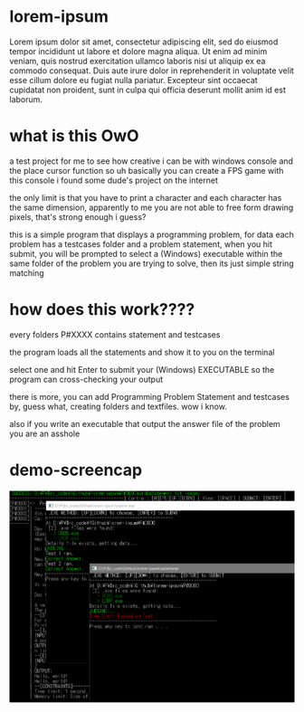 # lorem-ipsum
Lorem ipsum dolor sit amet, consectetur adipiscing elit, sed do eiusmod tempor incididunt ut labore et dolore magna aliqua. Ut enim ad minim veniam, quis nostrud exercitation ullamco laboris nisi ut aliquip ex ea commodo consequat. Duis aute irure dolor in reprehenderit in voluptate velit esse cillum dolore eu fugiat nulla pariatur. Excepteur sint occaecat cupidatat non proident, sunt in culpa qui officia deserunt mollit anim id est laborum.


# what is this OwO
a test project for me to see how creative i can be with windows console and the place cursor function
so uh basically you can create a FPS game with this console i found some dude's project on the internet

the only limit is that you have to print a character and each character has the same dimension, apparently to me you are not able to free form drawing pixels, that's strong enough i guess?


this is a simple program that displays a programming problem, for data each problem has a testcases folder and a problem statement, when you hit submit, you will be prompted to select a (Windows) executable within the same folder of the problem you are trying to solve, then its just simple string matching

# how does this work????
every folders P#XXXX contains statement and testcases

the program loads all the statements and show it to you on the terminal

select one and hit Enter to submit your (Windows) EXECUTABLE so the program can cross-checking your output

there is more, you can add Programming Problem Statement and testcases by, guess what, creating folders and textfiles. wow i know.

also if you write an executable that output the answer file of the problem you are an asshole

# demo-screencap
![alt text](https://github.com/nvatuan/lorem-ipsum/blob/master/raw/project-demo-cap.png?raw=true)

